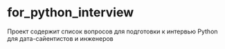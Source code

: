 # for_python_interview
Проект содержит список вопросов для подготовки к интервью Python для дата-сайентистов и инженеров